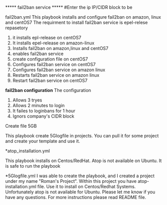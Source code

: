 ***** fail2ban service *****
#Enter the ip IP/CIDR block to be

fail2ban.yml
This playbook installs and configure fail2ban on amazon, linux and centOS7
The requirment to install fail2ban service is epel-relese repasetory
1. it installs epl-release on centOS7
2. It installs epel-release on amazon-linux
3. Installs fail2ban on amazon,linux and centOS7
4. enables fail2ban service 
5. create configuration file on centOS7
6. Configures fail2ban service on centOS7
7. Configures fail2ban service on amazon linux
8. Restarts fail2ban service on amazon linux
9. Restart fail2ban service on centOS7

**fail2ban configuration**
The configuration
1. Allows 3 tryes
2. Allows 2 minutes to login 
3. It failes to loginbans for 1 hour
4. Ignors company's CIDR block



Create file 5GB

This playbook create 5Glogfile in projects. You can pull it for some project and create your template and use it.

*atop_installation.yml

This playbook installs on Centos/RedHat. Atop is not available on Ubuntu. It is safe to run the playbook

*5Glogfile.yml I was able to create the playbook, and I created a project under my name "Roman's Project". Within this project you have atop-installation.yml file. Use it to install on Centos/Redhat Systems. Unfortunately atop is not available for Ubuntu. Please let me know if you have any questions. For more instructions please read README file.
